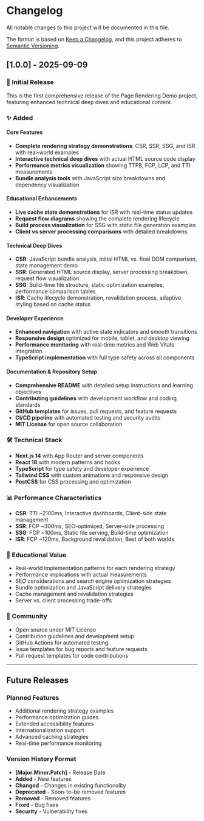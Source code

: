 # Changelog

All notable changes to this project will be documented in this file.

The format is based on [Keep a Changelog](https://keepachangelog.com/en/1.0.0/),
and this project adheres to [Semantic Versioning](https://semver.org/spec/v2.0.0.html).

## [1.0.0] - 2025-09-09

### 🎉 Initial Release

This is the first comprehensive release of the Page Rendering Demo project, featuring enhanced technical deep dives and educational content.

### ✨ Added

#### Core Features
- **Complete rendering strategy demonstrations**: CSR, SSR, SSG, and ISR with real-world examples
- **Interactive technical deep dives** with actual HTML source code display
- **Performance metrics visualization** showing TTFB, FCP, LCP, and TTI measurements
- **Bundle analysis tools** with JavaScript size breakdowns and dependency visualization

#### Educational Enhancements
- **Live cache state demonstrations** for ISR with real-time status updates
- **Request flow diagrams** showing the complete rendering lifecycle
- **Build process visualization** for SSG with static file generation examples
- **Client vs server processing comparisons** with detailed breakdowns

#### Technical Deep Dives
- **CSR**: JavaScript bundle analysis, initial HTML vs. final DOM comparison, state management demo
- **SSR**: Generated HTML source display, server processing breakdown, request flow visualization  
- **SSG**: Build-time file structure, static optimization examples, performance comparison tables
- **ISR**: Cache lifecycle demonstration, revalidation process, adaptive styling based on cache status

#### Developer Experience
- **Enhanced navigation** with active state indicators and smooth transitions
- **Responsive design** optimized for mobile, tablet, and desktop viewing
- **Performance monitoring** with real-time metrics and Web Vitals integration
- **TypeScript implementation** with full type safety across all components

#### Documentation & Repository Setup
- **Comprehensive README** with detailed setup instructions and learning objectives
- **Contributing guidelines** with development workflow and coding standards
- **GitHub templates** for issues, pull requests, and feature requests
- **CI/CD pipeline** with automated testing and security audits
- **MIT License** for open source collaboration

### 🛠️ Technical Stack
- **Next.js 14** with App Router and server components
- **React 18** with modern patterns and hooks
- **TypeScript** for type safety and developer experience
- **Tailwind CSS** with custom animations and responsive design
- **PostCSS** for CSS processing and optimization

### 📊 Performance Characteristics
- **CSR**: TTI ~2100ms, Interactive dashboards, Client-side state management
- **SSR**: FCP ~300ms, SEO-optimized, Server-side processing
- **SSG**: FCP ~100ms, Static file serving, Build-time optimization
- **ISR**: FCP ~120ms, Background revalidation, Best of both worlds

### 🎯 Educational Value
- Real-world implementation patterns for each rendering strategy
- Performance implications with actual measurements
- SEO considerations and search engine optimization strategies  
- Bundle optimization and JavaScript delivery strategies
- Cache management and revalidation strategies
- Server vs. client processing trade-offs

### 🤝 Community
- Open source under MIT License
- Contribution guidelines and development setup
- GitHub Actions for automated testing
- Issue templates for bug reports and feature requests
- Pull request templates for code contributions

---

## Future Releases

### Planned Features
- Additional rendering strategy examples
- Performance optimization guides
- Extended accessibility features
- Internationalization support
- Advanced caching strategies
- Real-time performance monitoring

### Version History Format
- **[Major.Minor.Patch]** - Release Date
- **Added** - New features
- **Changed** - Changes in existing functionality  
- **Deprecated** - Soon-to-be removed features
- **Removed** - Removed features
- **Fixed** - Bug fixes
- **Security** - Vulnerability fixes
